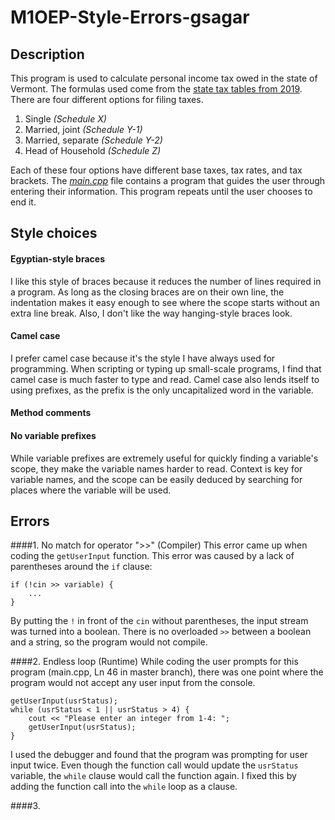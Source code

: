 # M1OEP-Style-Errors-gsagar

## Description
This program is used to calculate personal income tax owed in the state of Vermont. The formulas used come from the [state tax tables from 2019](https://tax.vermont.gov/sites/tax/files/documents/RateSched.pdf). There are four different options for filing taxes.

1. Single *(Schedule X)*
1. Married, joint *(Schedule Y-1)*
1. Married, separate *(Schedule Y-2)*
1. Head of Household *(Schedule Z)*

Each of these four options have different base taxes, tax rates, and tax brackets. The *[main.cpp](main.cpp)* file contains a program that guides the user through entering their information. This program repeats until the user chooses to end it.

## Style choices
#### Egyptian-style braces
I like this style of braces because it reduces the number of lines required in a program. As long as the closing braces are on their own line, the indentation makes it easy enough to see where the scope starts without an extra line break. Also, I don't like the way hanging-style braces look. 

#### Camel case
I prefer camel case because it's the style I have always used for programming. When scripting or typing up small-scale programs, I find that camel case is much faster to type and read. Camel case also lends itself to using prefixes, as the prefix is the only uncapitalized word in the variable.

#### Method comments


#### No variable prefixes
While variable prefixes are extremely useful for quickly finding a variable's scope, they make the variable names harder to read. Context is key for variable names, and the scope can be easily deduced by searching for places where the variable will be used. 

## Errors
####1. No match for operator \">>\" (Compiler)
This error came up when coding the `getUserInput` function. This error was caused by a lack of parentheses around the `if` clause:

    if (!cin >> variable) {
        ...
    }

By putting the `!` in front of the `cin` without parentheses, the input stream was turned into a boolean. There is no overloaded `>>` between a boolean and a string, so the program would not compile.

####2. Endless loop (Runtime)
While coding the user prompts for this program (main.cpp, Ln 46 in master branch), there was one point where the program would not accept any user input from the console. 

    getUserInput(usrStatus);
    while (usrStatus < 1 || usrStatus > 4) {
        cout << "Please enter an integer from 1-4: ";
        getUserInput(usrStatus);
    }
    
I used the debugger and found that the program was prompting for user input twice. Even though the function call would update the `usrStatus` variable, the `while` clause would call the function again. I fixed this by adding the function call into the `while` loop as a clause. 

####3. 
